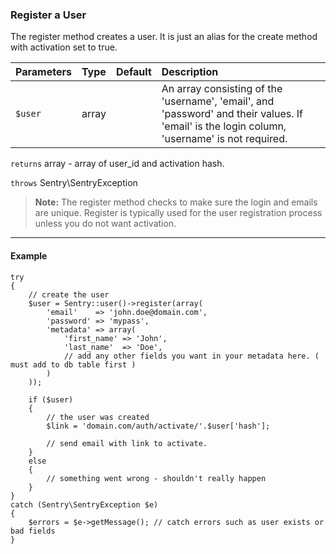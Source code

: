 ### Register a User

The register method creates a user. It is just an alias for the create method
with activation set to true.

Parameters                   | Type            | Default       | Description
:--------------------------- | :-------------- | :-------------- | :--------------
`$user`                      | array           |               | An array consisting of the 'username', 'email', and 'password' and their values. If 'email' is the login column, 'username' is not required.

`returns` array - array of user_id and activation hash.

`throws` Sentry\SentryException

> **Note:** The register method checks to make sure the login and emails are
unique. Register is typically used for the user registration process unless you
do not want activation.

----------

#### Example

	try
	{
		// create the user
		$user = Sentry::user()->register(array(
			'email'    => 'john.doe@domain.com',
			'password' => 'mypass',
			'metadata' => array(
				'first_name' => 'John',
				'last_name'  => 'Doe',
				// add any other fields you want in your metadata here. ( must add to db table first )
			)
		));

		if ($user)
		{
			// the user was created
			$link = 'domain.com/auth/activate/'.$user['hash'];

			// send email with link to activate.
		}
		else
		{
			// something went wrong - shouldn't really happen
		}
	}
	catch (Sentry\SentryException $e)
	{
		$errors = $e->getMessage(); // catch errors such as user exists or bad fields
	}
